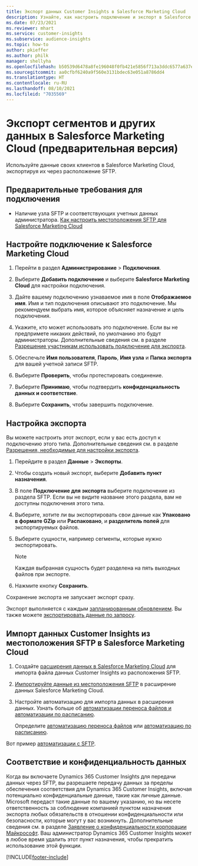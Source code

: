```yaml
---
title: Экспорт данных Customer Insights в Salesforce Marketing Cloud
description: Узнайте, как настроить подключение и экспорт в Salesforce Marketing Cloud.
ms.date: 07/23/2021
ms.reviewer: mhart
ms.service: customer-insights
ms.subservice: audience-insights
ms.topic: how-to
author: pkieffer
ms.author: philk
manager: shellyha
ms.openlocfilehash: b50539d6478a8fe196048f0fb421e5856f713a3ddc6577a637e593f90857ae8b
ms.sourcegitcommit: aa0cfbf6240a9f560e3131bdec63e051a8786dd4
ms.translationtype: HT
ms.contentlocale: ru-RU
ms.lasthandoff: 08/10/2021
ms.locfileid: "7035569"
---
```

# <a name="export-segments-and-other-data-to-salesforce-marketing-cloud-preview"></a>Экспорт сегментов и других данных в Salesforce Marketing Cloud (предварительная версия)

Используйте данные своих клиентов в Salesforce Marketing Cloud, экспортируя их через расположение SFTP.

## <a name="prerequisites-for-connection"></a>Предварительные требования для подключения

- Наличие узла SFTP и соответствующих учетных данных администратора. [Как настроить местоположения SFTP для Salesforce Marketing Cloud](https://help.salesforce.com/articleView?id=sf.mc_es_configure_enhanced_ftp.htm&type=5) 

## <a name="set-up-the-connection-to-salesforce-marketing-cloud"></a>Настройте подключение к Salesforce Marketing Cloud

1. Перейти в раздел **Администрирование** > **Подключения**.

1. Выберите **Добавить подключение** и выберите **Salesforce Marketing Cloud** для настройки подключения.

1. Дайте вашему подключению узнаваемое имя в поле **Отображаемое имя**. Имя и тип подключения описывают это подключение. Мы рекомендуем выбрать имя, которое объясняет назначение и цель подключения.

1. Укажите, кто может использовать это подключение. Если вы не предпримете никаких действий, по умолчанию это будут администраторы. Дополнительные сведения см. в разделе [Разрешение участникам использовать подключение для экспорта](connections.md#allow-contributors-to-use-a-connection-for-exports).

1. Обеспечьте **Имя пользователя**, **Пароль**, **Имя узла** и **Папка экспорта** для вашей учетной записи SFTP.

1. Выберите **Проверить**, чтобы протестировать соединение.

1. Выберите **Принимаю**, чтобы подтвердить **конфиденциальность данных и соответствие**.

1. Выберите **Сохранить**, чтобы завершить подключение.

## <a name="configure-an-export"></a>Настройка экспорта

Вы можете настроить этот экспорт, если у вас есть доступ к подключению этого типа. Дополнительные сведения см. в разделе [Разрешения, необходимые для настройки экспорта](export-destinations.md#set-up-a-new-export).

1. Перейдите в раздел **Данные** > **Экспорты**.

1. Чтобы создать новый экспорт, выберите **Добавить пункт назначения**.

1. В поле **Подключение для экспорта** выберите подключение из раздела SFTP. Если вы не видите название этого раздела, вам не доступны подключения этого типа.

1. Выберите, хотите ли вы экспортировать свои данные как **Упаковано в формате GZip** или **Распаковано**, и **разделитель полей** для экспортируемых файлов.

1. Выберите сущности, например сегменты, которые нужно экспортировать.

   > [!NOTE]
   > Каждая выбранная сущность будет разделена на пять выходных файлов при экспорте. 

1. Нажмите кнопку **Сохранить**.

Сохранение экспорта не запускает экспорт сразу.

Экспорт выполняется с каждым [запланированным обновлением](system.md#schedule-tab). Вы также можете [экспортировать данные по запросу](export-destinations.md#run-exports-on-demand). 

## <a name="import-customer-insights-data-from-sftp-location-to-salesforce-marketing-cloud"></a>Импорт данных Customer Insights из местоположения SFTP в Salesforce Marketing Cloud

1. Создайте [расширения данных в Salesforce Marketing Cloud](https://help.salesforce.com/articleView?id=sf.mc_es_create_data_extension.htm&type=5) для импорта файла данных Customer Insights из расположения SFTP.

2. [Импортируйте данные из местоположения SFTP](https://help.salesforce.com/articleView?id=sf.mc_es_import_data_extension_classic.htm&type=5) в расширение данных Salesforce Marketing Cloud. 

3. Настройте автоматизацию для импорта данных в расширения данных. Узнать больше об [автоматизации переноса файлов и автоматизации по расписанию](https://help.salesforce.com/articleView?id=sf.mc_as_triggered_automations.htm&type=5).

   Определите [автоматизацию переноса файлов](https://help.salesforce.com/articleView?id=sf.mc_as_define_a_triggered_automation.htm&type=5) или [автоматизацию по расписанию](https://help.salesforce.com/articleView?id=sf.mc_as_define_a_scheduled_automation.htm&type=5). 

Вот пример [автоматизации с SFTP](https://help.salesforce.com/articleView?id=sf.mc_as_ftp_and_triggered_automation_scenario.htm&type=5).

## <a name="data-privacy-and-compliance"></a>Соответствие и конфиденциальность данных

Когда вы включаете Dynamics 365 Customer Insights для передачи данных через SFTP, вы разрешаете передачу данных за пределы обеспечения соответствия для Dynamics 365 Customer Insights, включая потенциально конфиденциальные данные, такие как личные данные. Microsoft передаст такие данные по вашему указанию, но вы несете ответственность за соблюдение компанией пунктом назначения экспорта любых обязательств в отношении конфиденциальности или безопасности, которые могут у вас возникнуть. Дополнительные сведения см. в разделе [Заявление о конфиденциальности корпорации Майкрософт](https://go.microsoft.com/fwlink/?linkid=396732).
Ваш администратор Dynamics 365 Customer Insights может в любое время удалить этот пункт назначения, чтобы прекратить использование этой функции.

[!INCLUDE[footer-include](../includes/footer-banner.md)]

